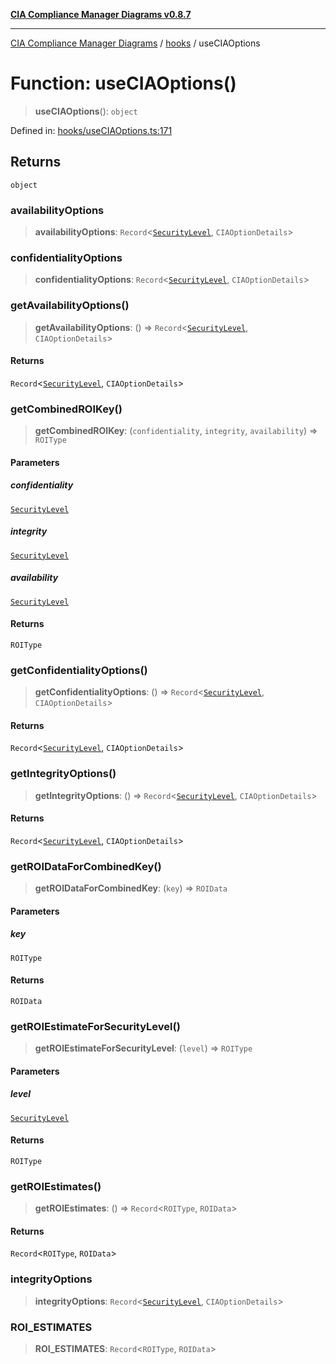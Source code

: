 [**CIA Compliance Manager Diagrams v0.8.7**](../../README.md)

***

[CIA Compliance Manager Diagrams](../../modules.md) / [hooks](../README.md) / useCIAOptions

# Function: useCIAOptions()

> **useCIAOptions**(): `object`

Defined in: [hooks/useCIAOptions.ts:171](https://github.com/Hack23/cia-compliance-manager/blob/c1b03266cad85c2f58531e3fd0aea147fa649ae0/src/hooks/useCIAOptions.ts#L171)

## Returns

`object`

### availabilityOptions

> **availabilityOptions**: `Record`\<[`SecurityLevel`](../../index/type-aliases/SecurityLevel.md), `CIAOptionDetails`\>

### confidentialityOptions

> **confidentialityOptions**: `Record`\<[`SecurityLevel`](../../index/type-aliases/SecurityLevel.md), `CIAOptionDetails`\>

### getAvailabilityOptions()

> **getAvailabilityOptions**: () => `Record`\<[`SecurityLevel`](../../index/type-aliases/SecurityLevel.md), `CIAOptionDetails`\>

#### Returns

`Record`\<[`SecurityLevel`](../../index/type-aliases/SecurityLevel.md), `CIAOptionDetails`\>

### getCombinedROIKey()

> **getCombinedROIKey**: (`confidentiality`, `integrity`, `availability`) => `ROIType`

#### Parameters

##### confidentiality

[`SecurityLevel`](../../index/type-aliases/SecurityLevel.md)

##### integrity

[`SecurityLevel`](../../index/type-aliases/SecurityLevel.md)

##### availability

[`SecurityLevel`](../../index/type-aliases/SecurityLevel.md)

#### Returns

`ROIType`

### getConfidentialityOptions()

> **getConfidentialityOptions**: () => `Record`\<[`SecurityLevel`](../../index/type-aliases/SecurityLevel.md), `CIAOptionDetails`\>

#### Returns

`Record`\<[`SecurityLevel`](../../index/type-aliases/SecurityLevel.md), `CIAOptionDetails`\>

### getIntegrityOptions()

> **getIntegrityOptions**: () => `Record`\<[`SecurityLevel`](../../index/type-aliases/SecurityLevel.md), `CIAOptionDetails`\>

#### Returns

`Record`\<[`SecurityLevel`](../../index/type-aliases/SecurityLevel.md), `CIAOptionDetails`\>

### getROIDataForCombinedKey()

> **getROIDataForCombinedKey**: (`key`) => `ROIData`

#### Parameters

##### key

`ROIType`

#### Returns

`ROIData`

### getROIEstimateForSecurityLevel()

> **getROIEstimateForSecurityLevel**: (`level`) => `ROIType`

#### Parameters

##### level

[`SecurityLevel`](../../index/type-aliases/SecurityLevel.md)

#### Returns

`ROIType`

### getROIEstimates()

> **getROIEstimates**: () => `Record`\<`ROIType`, `ROIData`\>

#### Returns

`Record`\<`ROIType`, `ROIData`\>

### integrityOptions

> **integrityOptions**: `Record`\<[`SecurityLevel`](../../index/type-aliases/SecurityLevel.md), `CIAOptionDetails`\>

### ROI\_ESTIMATES

> **ROI\_ESTIMATES**: `Record`\<`ROIType`, `ROIData`\>

